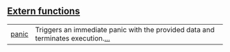 
[Extern functions](./core-panics-extern_functions.md)
 ---
| | |
|:---|:---|
| [panic](./core-panics-panic.md) | Triggers an immediate panic with the provided data and terminates execution.[...](./core-panics-panic.md) |
